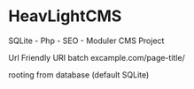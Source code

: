 HeavLightCMS
============

SQLite - Php - SEO - Moduler CMS Project

Url Friendly URI batch
excample.com/page-title/  

rooting from database (default SQLite)
